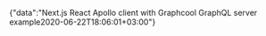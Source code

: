 {"data":"Next.js React Apollo client with Graphcool GraphQL server example2020-06-22T18:06:01+03:00"}

